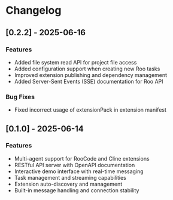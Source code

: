 # Changelog

## [0.2.2] - 2025-06-16

### Features

- Added file system read API for project file access
- Added configuration support when creating new Roo tasks
- Improved extension publishing and dependency management
- Added Server-Sent Events (SSE) documentation for Roo API

### Bug Fixes

- Fixed incorrect usage of extensionPack in extension manifest

## [0.1.0] - 2025-06-14

### Features

- Multi-agent support for RooCode and Cline extensions
- RESTful API server with OpenAPI documentation
- Interactive demo interface with real-time messaging
- Task management and streaming capabilities
- Extension auto-discovery and management
- Built-in message handling and connection stability
